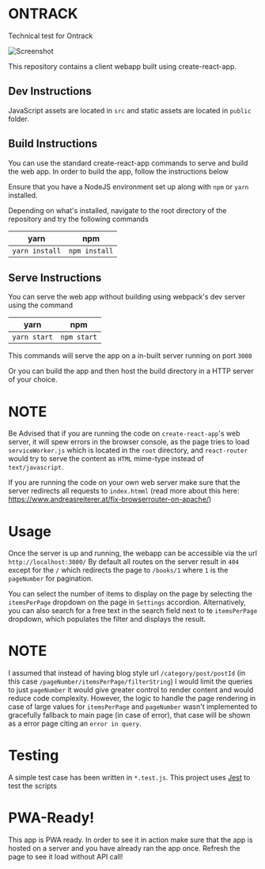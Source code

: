 # ONTRACK
Technical test for Ontrack

![Screenshot](https://i.imgur.com/i1r6vWD.png)

This repository contains a client webapp built using create-react-app.

## Dev Instructions
JavaScript assets are located in `src` and static assets are located in `public` folder. 

## Build Instructions

You can use the standard create-react-app commands to serve and build the web app. In order to build the app, follow the instructions below

Ensure that you have a NodeJS environment set up along with `npm` or `yarn` installed.

Depending on what's installed, navigate to the root directory of the repository and try the following commands 

|  yarn        |   npm           |
| ------------- |:-------------:|
| `yarn install`     | `npm install` |


## Serve Instructions

You can serve the web app without building using webpack's dev server using the command

|  yarn        |   npm           |
| ------------- |:-------------:|
| `yarn start`     | `npm start` |

This commands will serve the app on a in-built server running on port `3000`

Or you can build the app and then host the build directory in a HTTP server of your choice.

# NOTE

Be Advised that if you are running the code on `create-react-app`'s web server, it will spew errors in the browser console, as the page tries to load `serviceWorker.js` which is located in the `root` directory, and `react-router` would try to serve the content as `HTML` mime-type instead of `text/javascript`. 

If you are running the code on your own web server make sure that the server redirects all requests to `index.htmml` (read more about this here: https://www.andreasreiterer.at/fix-browserrouter-on-apache/) 

# Usage

Once the server is up and running, the webapp can be accessible via the url `http://localhost:3000/`
By default all routes on the server result in `404` except for the `/` which redirects the page to `/books/1` where `1` is the `pageNumber` for pagination.

You can select the number of items to display on the page by selecting the `itemsPerPage` dropdown on the page in `Settings` accordion. Alternatively, you can also search for a free text in the search field next to te `itemsPerPage` dropdown, which populates the filter and displays the result.

# NOTE

I assumed that instead of having blog style url `/category/post/postId` (in this case `/pageNumber/itemsPerPage/filterString`) I would limit the queries to just `pageNumber` it would give greater control to render content and would reduce code complexity. However, the logic to handle the page rendering in case of large values for `itemsPerPage` and `pageNumber` wasn't implemented to gracefully fallback to main page (in case of error), that case will be shown as a error page citing an `error in query`.

# Testing

A simple test case has been written in `*.test.js`.  This project uses [Jest](https://jestjs.io/) to test the scripts

# PWA-Ready!

This app is PWA ready. In order to see it in action make sure that the app is hosted on a server and you have already ran the app once. Refresh the page to see it load without API call!
